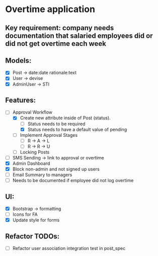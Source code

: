 # Overtime application

## Key requirement: company needs documentation that salaried employees did or did not get overtime each week

## Models:
- [x] Post -> date:date rationale:text
- [x] User -> devise
- [x] AdminUser -> STI

## Features:
- [ ] Approval Workflow
  - [x] Create new attribute inside of Post (status).
    - [ ] Status needs to be required
    - [x] Status needs to have a default value of pending
  - [ ] Implement Approval Stages
    - [ ] R -> A -> L
    - [ ] R -> R -> U
  - [ ] Locking Posts
- [ ] SMS Sending -> link to approval or overtime
- [x] Admin Dashboard
- [x] Block non-admin and not signed up users
- [ ] Email Summary to managers
- [ ] Needs to be documented if employee did not log overtime

## UI:
- [x] Bootstrap -> formatting
- [ ] Icons for FA
- [x] Update style for forms

## Refactor TODOs:
- [ ] Refactor user association integration test in post_spec
